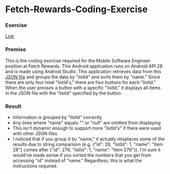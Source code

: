# Fetch-Rewards-Coding-Exercise

### Exercise
[Link](https://fetch-hiring.s3.amazonaws.com/mobile.html)

### Premise
This is the coding exercise required for the Mobile Software Engineer position at Fetch Rewards.
This Android application runs on Android API 28 and is made using Android Studio. This application
retrieves data from this [JSON file](https://fetch-hiring.s3.amazonaws.com/hiring.json) and groups
the data by "listId" and sorts them by "name." Since there are only four total "listId's," there
are four buttons for each "listId." When the user presses a button with a specific "listId," it displays all
items in the JSON file with the "listId" specified by the button.

### Result
- Information is grouped by "listId" correctly
- Any lines where "name" equals "" or "null" are omitted from displaying
- This isn't dynamic enough to support more "listId's" if there were used with other JSON files
- I noticed that if you group it by "name," it actually misplaces some of the results due to string comparison 
(e.g. {"id": 28, "listId": 1, "name": "Item 28"} comes after {"id": 276, "listId": 1, "name": "Item 276"}). I'm
sure it would've made sense if you sorted the numbers that you get from accessing "id" instead of "name." Regardless,
this is what the instructions required.